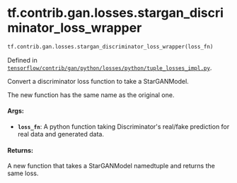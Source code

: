 <div itemscope itemtype="http://developers.google.com/ReferenceObject">
<meta itemprop="name" content="tf.contrib.gan.losses.stargan_discriminator_loss_wrapper" />
<meta itemprop="path" content="Stable" />
</div>

# tf.contrib.gan.losses.stargan_discriminator_loss_wrapper

``` python
tf.contrib.gan.losses.stargan_discriminator_loss_wrapper(loss_fn)
```



Defined in [`tensorflow/contrib/gan/python/losses/python/tuple_losses_impl.py`](/code/stable/tensorflow/contrib/gan/python/losses/python/tuple_losses_impl.py).

Convert a discriminator loss function to take a StarGANModel.

The new function has the same name as the original one.

#### Args:

* <b>`loss_fn`</b>: A python function taking Discriminator's real/fake prediction for
    real data and generated data.


#### Returns:

A new function that takes a StarGANModel namedtuple and returns the same
loss.